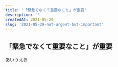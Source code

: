 ```yaml
---
title: '「緊急でなくて重要なこと」が重要'
description: ''
createdAt: 2021-05-29
slug: '2021-05-29-not-urgent-but-important'
---
```


## 「緊急でなくて重要なこと」が重要

あいうえお
